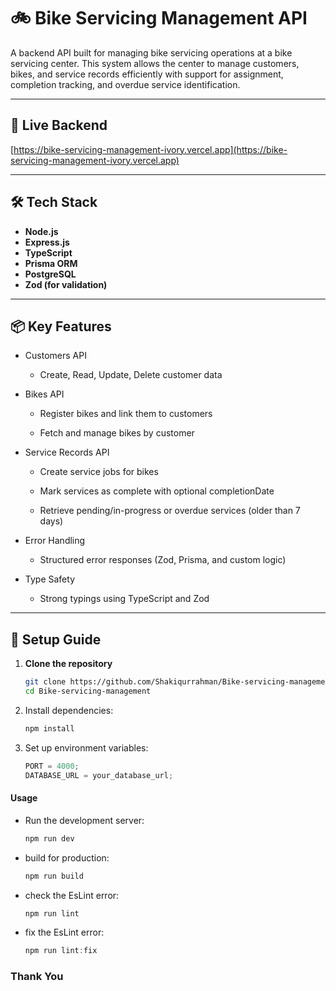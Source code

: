 # 🚲 Bike Servicing Management API

A backend API built for managing bike servicing operations at a bike servicing center. This system allows the center to manage customers, bikes, and service records efficiently with support for assignment, completion tracking, and overdue service identification.

---

## 🔗 Live Backend

[https://bike-servicing-management-ivory.vercel.app](https://bike-servicing-management-ivory.vercel.app)

---

## 🛠 Tech Stack

- **Node.js**
- **Express.js**
- **TypeScript**
- **Prisma ORM**
- **PostgreSQL**
- **Zod (for validation)**

---

## 📦 Key Features

- Customers API

    - Create, Read, Update, Delete customer data

- Bikes API

    - Register bikes and link them to customers

    - Fetch and manage bikes by customer

- Service Records API

    - Create service jobs for bikes

    - Mark services as complete with optional completionDate

    - Retrieve pending/in-progress or overdue services (older than 7 days)

- Error Handling

    - Structured error responses (Zod, Prisma, and custom logic)

- Type Safety

    - Strong typings using TypeScript and Zod

---

## 🚀 Setup Guide

1. **Clone the repository**

    ```bash
    git clone https://github.com/Shakiqurrahman/Bike-servicing-management.git
    cd Bike-servicing-management

    ```

2. Install dependencies:

    ```js
    npm install
    ```

3. Set up environment variables:

    ```js
    PORT = 4000;
    DATABASE_URL = your_database_url;
    ```

#### Usage

- Run the development server:

    ```js
    npm run dev
    ```

- build for production:

    ```js
    npm run build
    ```

- check the EsLint error:

    ```js
    npm run lint
    ```

- fix the EsLint error:

    ```js
    npm run lint:fix
    ```

### Thank You
